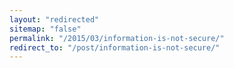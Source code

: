 ```yaml
---
layout: "redirected"
sitemap: "false"
permalink: "/2015/03/information-is-not-secure/"
redirect_to: "/post/information-is-not-secure/"
---
```




